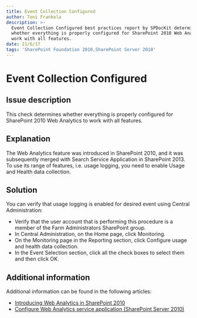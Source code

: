 ```yaml
---
title: Event Collection Configured
author: Toni Frankola
description: >-
  Event Collection Configured best practices report by SPDocKit determines
  whether everything is properly configured for SharePoint 2010 Web Analytics to
  work with all features.
date: 21/6/17
tags: 'SharePoint Foundation 2010,SharePoint Server 2010'
---
```


# Event Collection Configured

## Issue description

This check determines whether everything is properly configured for SharePoint 2010 Web Analytics to work with all features.

## Explanation

The Web Analytics feature was introduced in SharePoint 2010, and it was subsequently merged with Search Service Application in SharePoint 2013. To use its range of features, i.e. usage logging, you need to enable Usage and Health data collection.

## Solution

You can verify that usage logging is enabled for desired event using Central Administration:

* Verify that the user account that is performing this procedure is a member of the Farm Administrators SharePoint group.
* In Central Administration, on the Home page, click Monitoring.
* On the Monitoring page in the Reporting section, click Configure usage and health data collection.
* In the Event Selection section, click all the check boxes to select them and then click OK.

## Additional information

Additional information can be found in the following articles:

* [Introducing Web Analytics in SharePoint 2010](https://blogs.msdn.microsoft.com/ecm/2010/03/20/introducing-web-analytics-in-sharepoint-2010/)
* [Configure Web Analytics service application \(SharePoint Server 2010\)](https://technet.microsoft.com/en-us/library/gg266382%28v=office.14%29.aspx#section2)

